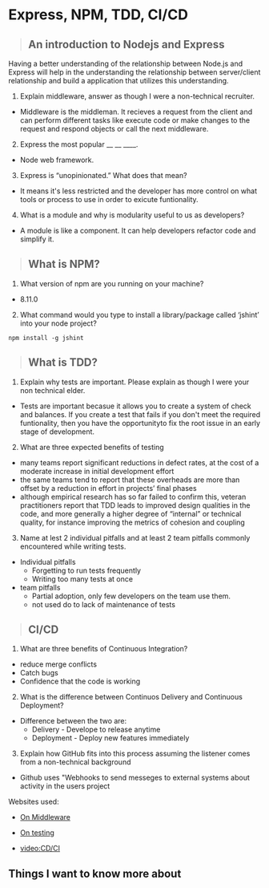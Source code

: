 # **Express, NPM, TDD, CI/CD**

> ##  An introduction to Nodejs and Express

Having a better understanding of the relationship between Node.js and Express will help in the understanding the relationship between server/client relationship and build a application that utilizes this understanding.

1. Explain middleware, answer as though I were a non-technical recruiter.

- Middleware is the middleman. It recieves a request from the client and can perform different tasks like execute code or make changes to the request and respond objects or call the next middleware.

2. Express the most popular __ __ ____.

- Node web framework.

3. Express is “unopinionated.” What does that mean?

- It means it's less restricted and the developer has more control on what tools or process to use in order to exicute funtionality.

4. What is a module and why is modularity useful to us as developers?

- A module is like a component. It can help developers refactor code and simplify it.

> ## What is NPM?

1. What version of npm are you running on your machine?

- 8.11.0

2. What command would you type to install a library/package called ‘jshint’ into your node project?

 ```
npm install -g jshint
```

> ## What is TDD?

1. Explain why tests are important. Please explain as though I were your non technical elder.

- Tests are important becasue it allows you to create a system of check and balances. If you create a test that fails if you don't meet the required funtionality, then you have the opportunityto fix the root issue in an early stage of development.

2. What are three expected benefits of testing

- many teams report significant reductions in defect rates, at the cost of a moderate increase in initial development effort
- the same teams tend to report that these overheads are more than offset by a reduction in effort in projects’ final phases
- although empirical research has so far failed to confirm this, veteran practitioners report that TDD leads to improved design qualities in the code, and more generally a higher degree of “internal” or technical quality, for instance improving the metrics of cohesion and coupling

3. Name at lest 2 individual pitfalls and at least 2 team pitfalls commonly encountered while writing tests.

- Individual pitfalls 
  - Forgetting to run tests frequently
  - Writing too many tests at once
- team pitfalls
  - Partial adoption, only few developers on the team use them.
  - not used do to lack of maintenance of tests

> ## CI/CD

1. What are three benefits of Continuous Integration?

- reduce merge conflicts
- Catch bugs
- Confidence that the code is working

2. What is the difference between Continuos Delivery and Continuous Deployment?

- Difference between the two are:
  - Delivery - Develope to release anytime
  - Deployment - Deploy new features immediately

3. Explain how GitHub fits into this process assuming the listener comes from a non-technical background

- Github uses "Webhooks to send messeges to external systems about activity in the users project

Websites used:

- [On Middleware](https://selvaganesh93.medium.com/how-node-js-middleware-works-d8e02a936113)

- [On testing](https://www.agilealliance.org/glossary/tdd/#q=~(infinite~false~filters~(postType~(~'page~'post~'aa_book~'aa_event_session~'aa_experience_report~'aa_glossary~'aa_research_paper~'aa_video)~tags~(~'tdd))~searchTerm~'~sort~false~sortDirection~'asc~page~1))

- [video:CD/CI](https://www.youtube.com/watch?v=xSv_m3KhUO8)

 ## Things I want to know more about